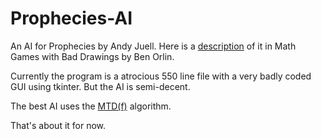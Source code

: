 # Prophecies-AI

An AI for Prophecies by Andy Juell. Here is a [description](https://mathwithbaddrawings.com/wp-content/uploads/2020/07/game-12-prophecies-1.pdf) of it in Math Games with Bad Drawings by Ben Orlin.

Currently the program is a atrocious 550 line file with a very badly coded GUI using tkinter. But the AI is semi-decent.

The best AI uses the [MTD(f)](https://people.csail.mit.edu/plaat/mtdf.html) algorithm. 

That's about it for now.
